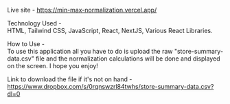Live site - https://min-max-normalization.vercel.app/ <br/>

Technology Used - <br/>
HTML, Tailwind CSS, JavaScript, React, NextJS, Various React Libraries.

How to Use - <br/>
To use this application all you have to do is upload the raw "store-summary-data.csv" file and the normalization calculations will be done and displayed on the screen. I hope you enjoy!

Link to download the file if it's not on hand - <br/>
https://www.dropbox.com/s/0rqnswzrl84twhs/store-summary-data.csv?dl=0
